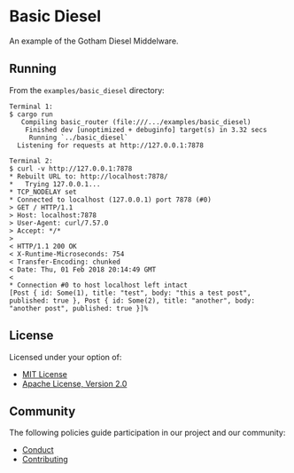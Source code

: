 # Basic Diesel 

An example of the Gotham Diesel Middelware.

## Running

From the `examples/basic_diesel` directory:

```
Terminal 1:
$ cargo run
   Compiling basic_router (file:///.../examples/basic_diesel)
    Finished dev [unoptimized + debuginfo] target(s) in 3.32 secs
     Running `../basic_diesel`
  Listening for requests at http://127.0.0.1:7878

Terminal 2:
$ curl -v http://127.0.0.1:7878
* Rebuilt URL to: http://localhost:7878/
*   Trying 127.0.0.1...
* TCP_NODELAY set
* Connected to localhost (127.0.0.1) port 7878 (#0)
> GET / HTTP/1.1
> Host: localhost:7878
> User-Agent: curl/7.57.0
> Accept: */*
> 
< HTTP/1.1 200 OK
< X-Runtime-Microseconds: 754
< Transfer-Encoding: chunked
< Date: Thu, 01 Feb 2018 20:14:49 GMT
< 
* Connection #0 to host localhost left intact
[Post { id: Some(1), title: "test", body: "this a test post", published: true }, Post { id: Some(2), title: "another", body: "another post", published: true }]%     
```

## License

Licensed under your option of:

* [MIT License](../../LICENSE-MIT)
* [Apache License, Version 2.0](../../LICENSE-APACHE)

## Community

The following policies guide participation in our project and our community:

* [Conduct](../../CONDUCT.md)
* [Contributing](../../CONTRIBUTING.md)